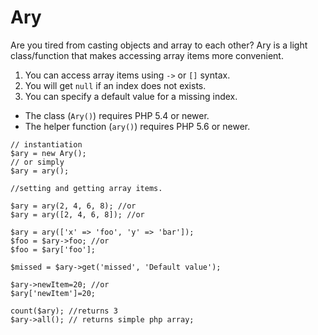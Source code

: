 Ary 
===
Are you tired from casting objects and array to each other? Ary is a light class/function that makes accessing array items more convenient.  

1. You can access array items using `->` or `[]` syntax.
2. You will get `null` if an index does not exists. 
3. You can specify a default value for a missing index. 

* The class (`Ary()`) requires PHP 5.4 or newer.
* The helper function (`ary()`) requires PHP 5.6 or newer. 

~~~~~
// instantiation
$ary = new Ary();
// or simply
$ary = ary();

//setting and getting array items.

$ary = ary(2, 4, 6, 8); //or
$ary = ary([2, 4, 6, 8]); //or

$ary = ary(['x' => 'foo', 'y' => 'bar']);
$foo = $ary->foo; //or
$foo = $ary['foo'];

$missed = $ary->get('missed', 'Default value');

$ary->newItem=20; //or
$ary['newItem']=20;

count($ary); //returns 3
$ary->all(); // returns simple php array;
